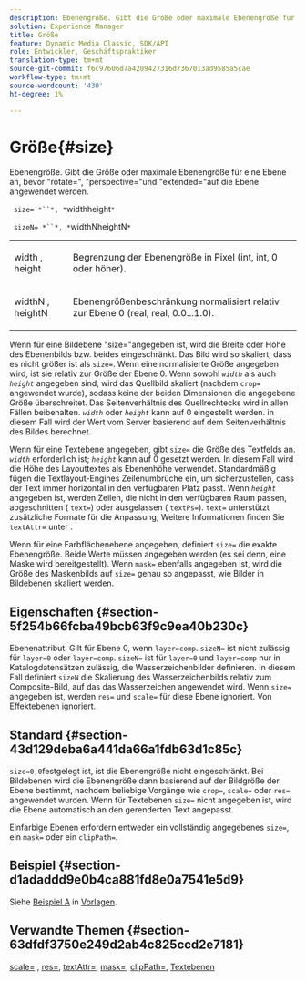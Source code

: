 ```yaml
---
description: Ebenengröße. Gibt die Größe oder maximale Ebenengröße für eine Ebene an, bevor "rotate=", "perspective="und "extended="auf die Ebene angewendet werden.
solution: Experience Manager
title: Größe
feature: Dynamic Media Classic, SDK/API
role: Entwickler, Geschäftspraktiker
translation-type: tm+mt
source-git-commit: f6c97606d7a4209427316d7367013ad9585a5cae
workflow-type: tm+mt
source-wordcount: '430'
ht-degree: 1%

---
```



# Größe{#size}

Ebenengröße. Gibt die Größe oder maximale Ebenengröße für eine Ebene an, bevor &quot;rotate=&quot;, &quot;perspective=&quot;und &quot;extended=&quot;auf die Ebene angewendet werden.

` size= *``*, *`widthheight`*`

` sizeN= *``*, *`widthNheightN`*`

<table id="simpletable_FBE17D736F93485AA0053BF447B4CC9F"> 
 <tr class="strow"> 
  <td class="stentry"> <p> <span class="codeph"> <span class="varname"> width  </span>,  <span class="varname"> height  </span> </span> </p> </td> 
  <td class="stentry"> <p>Begrenzung der Ebenengröße in Pixel (int, int, 0 oder höher). </p> </td> 
 </tr> 
 <tr class="strow"> 
  <td class="stentry"> <p> <span class="codeph"> <span class="varname"> widthN  </span>,  <span class="varname"> heightN  </span> </span> </p> </td> 
  <td class="stentry"> <p>Ebenengrößenbeschränkung normalisiert relativ zur Ebene 0 (real, real, 0.0...1.0). </p> </td> 
 </tr> 
</table>

Wenn für eine Bildebene &quot;size=&quot;angegeben ist, wird die Breite oder Höhe des Ebenenbilds bzw. beides eingeschränkt. Das Bild wird so skaliert, dass es nicht größer ist als `size=`. Wenn eine normalisierte Größe angegeben wird, ist sie relativ zur Größe der Ebene 0. Wenn sowohl *`width`* als auch *`height`* angegeben sind, wird das Quellbild skaliert (nachdem `crop=` angewendet wurde), sodass keine der beiden Dimensionen die angegebene Größe überschreitet. Das Seitenverhältnis des Quellrechtecks wird in allen Fällen beibehalten. *`width`* oder *`height`* kann auf 0 eingestellt werden. in diesem Fall wird der Wert vom Server basierend auf dem Seitenverhältnis des Bildes berechnet.

Wenn für eine Textebene angegeben, gibt `size=` die Größe des Textfelds an. *`width`* erforderlich ist;  *`height`* kann auf 0 gesetzt werden. In diesem Fall wird die Höhe des Layouttextes als Ebenenhöhe verwendet. Standardmäßig fügen die Textlayout-Engines Zeilenumbrüche ein, um sicherzustellen, dass der Text immer horizontal in den verfügbaren Platz passt. Wenn *`height`* angegeben ist, werden Zeilen, die nicht in den verfügbaren Raum passen, abgeschnitten ( `text=`) oder ausgelassen ( `textPs=`). `text=` unterstützt zusätzliche Formate für die Anpassung; Weitere Informationen finden Sie  `textAttr=` unter .

Wenn für eine Farbflächenebene angegeben, definiert `size=` die exakte Ebenengröße. Beide Werte müssen angegeben werden (es sei denn, eine Maske wird bereitgestellt). Wenn `mask=` ebenfalls angegeben ist, wird die Größe des Maskenbilds auf `size=` genau so angepasst, wie Bilder in Bildebenen skaliert werden.

## Eigenschaften {#section-5f254b66fcba49bcb63f9c9ea40b230c}

Ebenenattribut. Gilt für Ebene 0, wenn `layer=comp`. `sizeN=` ist nicht zulässig für  `layer=0` oder  `layer=comp`. `sizeN=` ist für  `layer=0` und  `layer=comp` nur in Katalogdatensätzen zulässig, die Wasserzeichenbilder definieren. In diesem Fall definiert `sizeN` die Skalierung des Wasserzeichenbilds relativ zum Composite-Bild, auf das das Wasserzeichen angewendet wird. Wenn `size=` angegeben ist, werden `res=` und `scale=` für diese Ebene ignoriert. Von Effektebenen ignoriert.

## Standard {#section-43d129deba6a441da66a1fdb63d1c85c}

`size=0,0`festgelegt ist, ist die Ebenengröße nicht eingeschränkt. Bei Bildebenen wird die Ebenengröße dann basierend auf der Bildgröße der Ebene bestimmt, nachdem beliebige Vorgänge wie `crop=`, `scale=` oder `res=` angewendet wurden. Wenn für Textebenen `size=` nicht angegeben ist, wird die Ebene automatisch an den gerenderten Text angepasst.

Einfarbige Ebenen erfordern entweder ein vollständig angegebenes `size=`, ein `mask=` oder ein `clipPath=`.

## Beispiel {#section-d1adaddd9e0b4ca881fd8e0a7541e5d9}

Siehe [Beispiel A](../../../../../is-api/http-ref/image-serving-api-ref/c-http-protocol-reference/c-templates/r-example-a.md#reference-c78ea82e8a1646738e764fa6685dfbac) in [Vorlagen](../../../../../is-api/http-ref/image-serving-api-ref/c-http-protocol-reference/c-templates/c-templates.md#concept-3cd2d2adae0e41b2979b9640244d4d3e).

## Verwandte Themen {#section-63dfdf3750e249d2ab4c825ccd2e7181}

[scale=](../../../../../is-api/http-ref/image-serving-api-ref/c-http-protocol-reference/c-command-reference/r-is-http-scale.md#reference-098c30cea1764f189e6f7c7e400cc065) ,  [res=](../../../../../is-api/http-ref/image-serving-api-ref/c-http-protocol-reference/c-command-reference/r-res.md#reference-3d6fe416801148dea0f786f2b5169e55),  [textAttr=](../../../../../is-api/http-ref/image-serving-api-ref/c-http-protocol-reference/c-command-reference/r-textattr.md#reference-ff00484fa3244286abeff34911f7ec0d),  [mask=](../../../../../is-api/http-ref/image-serving-api-ref/c-http-protocol-reference/c-command-reference/r-mask.md#reference-922254e027404fb890b850e2723ee06e),  [clipPath=](../../../../../is-api/http-ref/image-serving-api-ref/c-http-protocol-reference/c-command-reference/r-clippath.md#reference-8139b1b52dc54749b51b109521ddf83d),  [Textebenen](../../../../../is-api/http-ref/image-serving-api-ref/c-http-protocol-reference/c-text-formatting/r-text-layers.md#reference-47e78cfb18134db5ab09e17af14a6a8f)
